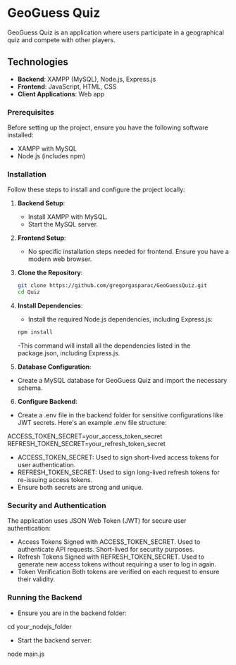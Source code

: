 # GeoGuess Quiz

GeoGuess Quiz is an application where users participate in a geographical quiz and compete with other players.

## Technologies

- **Backend**: XAMPP (MySQL), Node.js, Express.js
- **Frontend**: JavaScript, HTML, CSS
- **Client Applications**: Web app

### Prerequisites

Before setting up the project, ensure you have the following software installed:

- XAMPP with MySQL
- Node.js (includes npm)

### Installation

Follow these steps to install and configure the project locally:

1. **Backend Setup**:
   - Install XAMPP with MySQL.
   - Start the MySQL server.

2. **Frontend Setup**:
   - No specific installation steps needed for frontend. Ensure you have a modern web browser.

3. **Clone the Repository**:
    ```bash
    git clone https://github.com/gregorgasparac/GeoGuessQuiz.git
    cd Quiz
   ```
     
4. **Install Dependencies**:
   - Install the required Node.js dependencies, including Express.js:


    ```bash
    npm install
    ```

   -This command will install all the dependencies listed in the package.json, including Express.js.
     
5. **Database Configuration**:
- Create a MySQL database for GeoGuess Quiz and import the necessary schema.

6. **Configure Backend**:
- Create a .env file in the backend folder for sensitive configurations like JWT secrets. Here's an example .env file structure:

ACCESS_TOKEN_SECRET=your_access_token_secret
REFRESH_TOKEN_SECRET=your_refresh_token_secret

- ACCESS_TOKEN_SECRET: Used to sign short-lived access tokens for user authentication.
- REFRESH_TOKEN_SECRET: Used to sign long-lived refresh tokens for re-issuing access tokens.
- Ensure both secrets are strong and unique.

### Security and Authentication
The application uses JSON Web Token (JWT) for secure user authentication:

- Access Tokens
Signed with ACCESS_TOKEN_SECRET.
Used to authenticate API requests.
Short-lived for security purposes.
- Refresh Tokens
Signed with REFRESH_TOKEN_SECRET.
Used to generate new access tokens without requiring a user to log in again.
- Token Verification
Both tokens are verified on each request to ensure their validity.

### Running the Backend

- Ensure you are in the backend folder:

cd your_nodejs_folder

- Start the backend server:

node main.js





